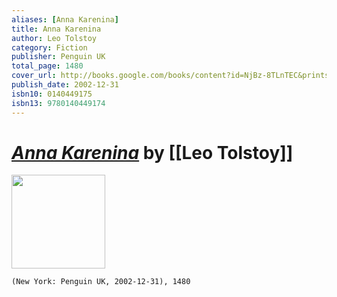```yaml
---
aliases: [Anna Karenina]
title: Anna Karenina
author: Leo Tolstoy
category: Fiction
publisher: Penguin UK
total_page: 1480
cover_url: http://books.google.com/books/content?id=NjBz-8TLnTEC&printsec=frontcover&img=1&zoom=1&source=gbs_api
publish_date: 2002-12-31
isbn10: 0140449175
isbn13: 9780140449174
---
```

# *[Anna Karenina]()* by [[Leo Tolstoy]]

<img src="http://books.google.com/books/content?id=NjBz-8TLnTEC&printsec=frontcover&img=1&zoom=1&source=gbs_api" width=150>

`(New York: Penguin UK, 2002-12-31), 1480`
